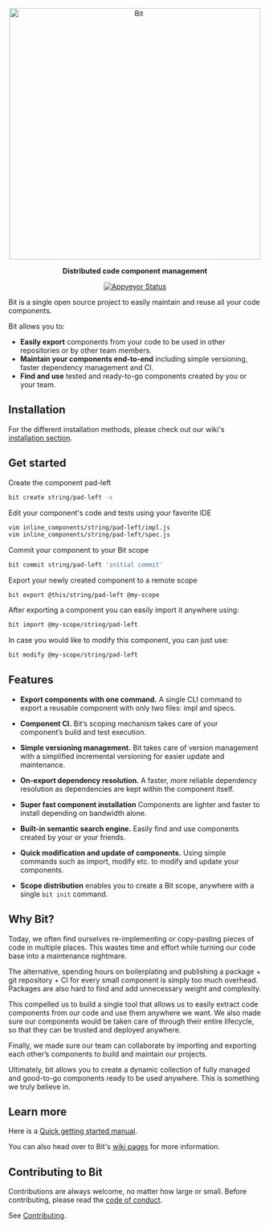 <p align="center">
    <a href="https://bitsrc.io/">
        <img alt="Bit" src="https://s29.postimg.org/q9flqqoif/cover_github_1.png" width="500">
    </a>
</p>

<p align="center">
<b>Distributed code component management</b>
</p>
<p align="center">
  <a href="https://ci.appveyor.com/project/TeamBit/bit"><img alt="Appveyor Status" src="https://ci.appveyor.com/api/projects/status/pr2caxu6awb387lr?svg=true"></a>
</p>

Bit is a single open source project to easily maintain and reuse all your code components. 

Bit allows you to:

- **Easily export** components from your code to be used in other repositories or by other team members.
- **Maintain your components end-to-end** including simple versioning, faster dependency management and CI.
- **Find and use** tested and ready-to-go components created by you or your team.

## Installation
For the different installation methods, please check out our wiki's [installation section](https://github.com/teambit/bit/wiki/install).

## Get started
Create the component pad-left 
```bash
bit create string/pad-left -s
```

Edit your component's code and tests using your favorite IDE
```bash
vim inline_components/string/pad-left/impl.js
vim inline_components/string/pad-left/spec.js
```

Commit your component to your Bit scope
```bash
bit commit string/pad-left 'initial commit'
```

Export your newly created component to a remote scope
```
bit export @this/string/pad-left @my-scope
```

After exporting a component you can easily import it anywhere using:
```bash
bit import @my-scope/string/pad-left
```

In case you would like to modify this component, you can just use:
```bash
bit modify @my-scope/string/pad-left
```

## Features

* **Export components with one command.** A single CLI command to export a reusable component with only two files: impl and specs.

* **Component CI.** Bit‘s scoping mechanism takes care of your component’s build and test execution.

* **Simple versioning management.** Bit takes care of version management with a simplified incremental versioning for easier update and maintenance.

* **On-export dependency resolution.** A faster, more reliable dependency resolution as dependencies are kept within the component itself.

* **Super fast component installation** Components are lighter and faster to install depending on bandwidth alone. 

* **Built-in semantic search engine.** Easily find and use components created by your or your friends.

* **Quick modification and update of components.** Using simple commands such as import, modify etc. to modify and update your components.

* **Scope distribution** enables you to create a Bit scope, anywhere with a single `bit init` command.

## Why Bit?

Today, we often find ourselves re-implementing or copy-pasting pieces of code in multiple places. This wastes time and effort while turning our code base into a maintenance nightmare.

The alternative, spending hours on boilerplating and publishing a package + git repository + CI for every small component is simply too much overhead. Packages are also hard to find and add unnecessary weight and complexity. 

This compelled us to build a single tool that allows us to easily extract code components from our code and use them anywhere we want. We also made sure our components would be taken care of through their entire lifecycle, so that they can be trusted and deployed anywhere.

Finally, we made sure our team can collaborate by importing and exporting each other’s components to build and maintain our projects. 

Ultimately, bit allows you to create a dynamic collection of fully managed and good-to-go components ready to be used anywhere. This is something we truly believe in.

## Learn more

Here is a [Quick getting started manual](https://github.com/teambit/bit/wiki/Getting-Started).

You can also head over to Bit's [wiki pages](https://github.com/teambit/bit/wiki) for more information.

## Contributing to Bit

Contributions are always welcome, no matter how large or small. Before contributing, please read the [code of conduct](CODE_OF_CONDUCT.md).

See [Contributing](CONTRIBUTING.md).
